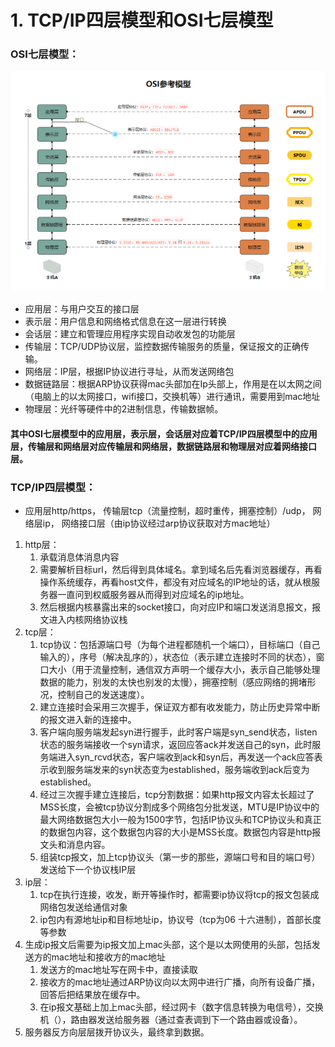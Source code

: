 <!--
 * @Author: zzzzztw
 * @Date: 2023-05-15 19:22:36
 * @LastEditors: Do not edit
 * @LastEditTime: 2023-05-20 16:38:53
 * @FilePath: /myLearning/linux网络编程/1TCPIP四层模型与osi七层模型.md
-->
# 1. TCP/IP四层模型和OSI七层模型

### OSI七层模型：

<center>

![](img/1.1.png)

</center>

- 应用层：与用户交互的接口层
- 表示层：用户信息和网络格式信息在这一层进行转换
- 会话层：建立和管理应用程序实现自动收发包的功能层
- 传输层：TCP/UDP协议层，监控数据传输服务的质量，保证报文的正确传输。
- 网络层：IP层，根据IP协议进行寻址，从而发送网络包
- 数据链路层：根据ARP协议获得mac头部加在Ip头部上，作用是在以太网之间（电脑上的以太网接口，wifi接口，交换机等）进行通讯，需要用到mac地址
- 物理层：光纤等硬件中的2进制信息，传输数据帧。
  
#### 其中OSI七层模型中的应用层，表示层，会话层对应着TCP/IP四层模型中的应用层，传输层和网络层对应传输层和网络层，数据链路层和物理层对应着网络接口层。


### TCP/IP四层模型：

* 应用层http/https， 传输层tcp（流量控制，超时重传，拥塞控制）/udp， 网络层ip， 网络接口层（由ip协议经过arp协议获取对方mac地址）

1. http层：
   1. 承载消息体消息内容
   2. 需要解析目标url，然后得到具体域名。拿到域名后先看浏览器缓存，再看操作系统缓存，再看host文件，都没有对应域名的IP地址的话，就从根服务器一直问到权威服务器从而得到对应域名的ip地址。
   3. 然后根据内核暴露出来的socket接口，向对应IP和端口发送消息报文，报文进入内核网络协议栈
2. tcp层：
   1. tcp协议：包括源端口号（为每个进程都随机一个端口），目标端口（自己输入的），序号（解决乱序的），状态位（表示建立连接时不同的状态），窗口大小（用于流量控制，通信双方声明一个缓存大小，表示自己能够处理数据的能力，别发的太快也别发的太慢），拥塞控制（感应网络的拥堵形况，控制自己的发送速度）。
   2. 建立连接时会采用三次握手，保证双方都有收发能力，防止历史异常中断的报文进入新的连接中。
   3. 客户端向服务端发起syn进行握手，此时客户端是syn_send状态，listen状态的服务端接收一个syn请求，返回应答ack并发送自己的syn，此时服务端进入syn_rcvd状态，客户端收到ack和syn后，再发送一个ack应答表示收到服务端发来的syn状态变为established，服务端收到ack后变为established。
   4. 经过三次握手建立连接后，tcp分割数据：如果http报文内容太长超过了MSS长度，会被tcp协议分割成多个网络包分批发送，MTU是IP协议中的最大网络数据包大小一般为1500字节，包括IP协议头和TCP协议头和真正的数据包内容，这个数据包内容的大小是MSS长度。数据包内容是http报文头和消息内容。
   5. 组装tcp报文，加上tcp协议头（第一步的那些，源端口号和目的端口号）发送给下一个协议栈IP层
3. ip层：
   1. tcp在执行连接，收发，断开等操作时，都需要ip协议将tcp的报文包装成网络包发送给通信对象
   2. ip包内有源地址ip和目标地址ip，协议号（tcp为06 十六进制），首部长度等参数
4. 生成ip报文后需要为ip报文加上mac头部，这个是以太网使用的头部，包括发送方的mac地址和接收方的mac地址
   1. 发送方的mac地址写在网卡中，直接读取
   2. 接收方的mac地址通过ARP协议向以太网中进行广播，向所有设备广播，回答后把结果放在缓存中。
   3. 在ip报文基础上加上mac头部，经过网卡（数字信息转换为电信号），交换机（），路由器发送给服务器（通过查表调到下一个路由器或设备）。
5. 服务器反方向层层拨开协议头，最终拿到数据。  